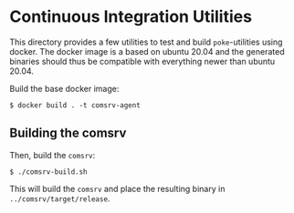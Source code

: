 # Continuous Integration Utilities

This directory provides a few utilities to test and build `poke`-utilities using docker.
The docker image is a based on ubuntu 20.04 and the generated binaries should thus be compatible with everything
newer than ubuntu 20.04.

Build the base docker image:

```shell
$ docker build . -t comsrv-agent
```

## Building the comsrv

Then, build the `comsrv`:

```shell
$ ./comsrv-build.sh
```

This will build the `comsrv` and place the resulting binary in `../comsrv/target/release`.

